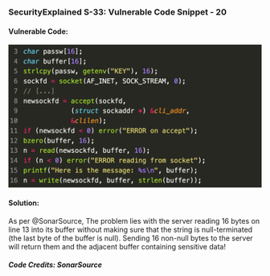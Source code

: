 ### SecurityExplained S-33: Vulnerable Code Snippet - 20

#### Vulnerable Code: 

![Vulnerable Code](../media/code-20.jpg)


#### Solution: 

As per @SonarSource, The problem lies with the server reading 16 bytes on line 13 into its buffer without making sure that the string is null-terminated (the last byte of the buffer is null). Sending 16 non-null bytes to the server will return them and the adjacent buffer containing sensitive data!

##### Code Credits: SonarSource